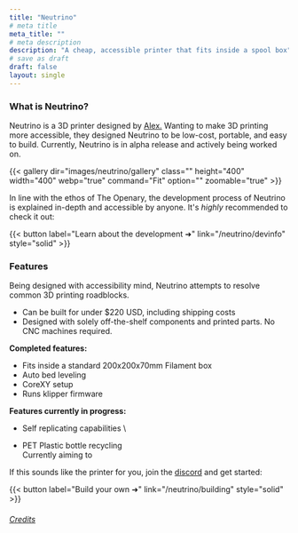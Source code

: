 ```yaml
---
title: "Neutrino"
# meta title
meta_title: ""
# meta description
description: "A cheap, accessible printer that fits inside a spool box"
# save as draft
draft: false
layout: single
---
```


### What is Neutrino?

Neutrino is a 3D printer designed by [Alex.](/about/qcoral/) Wanting to make 3D printing more accessible, they designed Neutrino to be low-cost, portable, and easy to build. Currently, Neutrino is in alpha release and actively being worked on.

{{< gallery dir="images/neutrino/gallery" class="" height="400" width="400" webp="true" command="Fit" option="" zoomable="true" >}}

In line with the ethos of The Openary, the development process of Neutrino is explained in-depth and accessible by anyone. It's *highly* recommended to check it out:

{{< button label="Learn about the development ➜" link="/neutrino/devinfo" style="solid" >}}

<!-- Useful information:
- Brief non-tech description of the project
- author (qcoral)
- status of the project 
- A brief story of how the printer was conceived; context basically
- Definitely story -->

### Features
<!-- 
- More technical information in general; keep it brief -->

Being designed with accessibility mind, Neutrino attempts to resolve common 3D printing roadblocks. 

- Can be built for under $220 USD, including shipping costs
- Designed with solely off-the-shelf components and printed parts. No CNC machines required.

**Completed features:**

- Fits inside a standard 200x200x70mm Filament box
- Auto bed leveling
- CoreXY setup 
- Runs klipper firmware

**Features currently in progress:**
- Self replicating capabilities \

- PET Plastic bottle recycling \
Currently aiming to 

If this sounds like the printer for you, join the [discord](https://discord.com/invite/VZFWGp7FHZ) and get started:

{{< button label="Build your own ➜" link="/neutrino/building" style="solid" >}}
<br>

###### [Credits](/credits)
